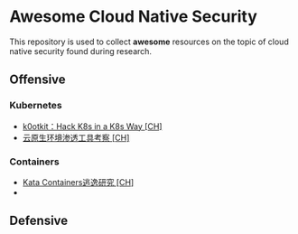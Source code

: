 # Awesome Cloud Native Security

This repository is used to collect **awesome** resources on the topic of cloud native security found during research.

## Offensive

### Kubernetes

- [k0otkit：Hack K8s in a K8s Way \[CH\]](https://wohin.me/k0otkit-hack-k8s-in-a-k8s-way/)
- [云原生环境渗透工具考察 \[CH\]](https://wohin.me/yun-yuan-sheng-huan-jing-shen-tou-xiang-guan-gong-ju-kao-cha/)

### Containers

- [Kata Containers逃逸研究 \[CH\]](https://wohin.me/kata-containerstao-yi-yan-jiu/)
- []()

## Defensive